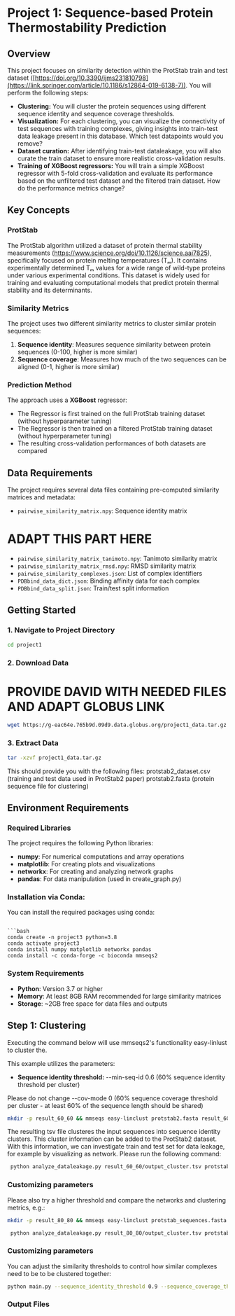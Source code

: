 # Project 1: Sequence-based Protein Thermostability Prediction

## Overview

This project focuses on similarity detection within the ProtStab train and test dataset ([https://doi.org/10.3390/ijms231810798](https://link.springer.com/article/10.1186/s12864-019-6138-7)). You will perform the following steps:
- **Clustering:** You will cluster the protein sequences using different sequence identity and sequence coverage thresholds.
- **Visualization:** For each clustering, you can visualize the connectivity of test sequences with training complexes, giving insights into train-test data leakage present in this database. Which test datapoints would you remove? 
- **Dataset curation:** After identifying train-test dataleakage, you will also curate the train dataset to ensure more realistic cross-validation results.
- **Training of XGBoost regressors:** You will train a simple XGBoost regressor with 5-fold cross-validation and evaluate its performance based on the unfiltered test dataset and the filtered train dataset. How do the performance metrics change?

## Key Concepts

### ProtStab
The ProtStab algorithm utilized a dataset of protein thermal stability measurements (https://www.science.org/doi/10.1126/science.aai7825), specifically focused on protein melting temperatures (Tₘ). It contains experimentally determined Tₘ values for a wide range of wild-type proteins under various experimental conditions. This dataset is widely used for training and evaluating computational models that predict protein thermal stability and its determinants. 

### Similarity Metrics
The project uses two different similarity metrics to cluster similar protein sequences:

1. **Sequence identity**: Measures sequence similarity between protein sequences (0-100, higher is more similar)
2. **Sequence coverage**: Measures how much of the two sequences can be aligned (0-1, higher is more similar)

### Prediction Method
The approach uses a **XGBoost** regressor:
- The Regressor is first trained on the full ProtStab training dataset (without hyperparameter tuning) 
- The Regressor is then trained on a filtered ProtStab training dataset (without hyperparameter tuning) 
- The resulting cross-validation performances of both datasets are compared

## Data Requirements

The project requires several data files containing pre-computed similarity matrices and metadata:

- `pairwise_similarity_matrix.npy`: Sequence identity matrix
# ADAPT THIS PART HERE
- `pairwise_similarity_matrix_tanimoto.npy`: Tanimoto similarity matrix  
- `pairwise_similarity_matrix_rmsd.npy`: RMSD similarity matrix
- `pairwise_similarity_complexes.json`: List of complex identifiers
- `PDBbind_data_dict.json`: Binding affinity data for each complex
- `PDBbind_data_split.json`: Train/test split information

## Getting Started

### 1. Navigate to Project Directory
```bash
cd project1
```

### 2. Download Data
# PROVIDE DAVID WITH NEEDED FILES AND ADAPT GLOBUS LINK
```bash
wget https://g-eac64e.765b9d.09d9.data.globus.org/project1_data.tar.gz
```

### 3. Extract Data
```bash
tar -xzvf project1_data.tar.gz
```

This should provide you with the following files:
protstab2_dataset.csv (training and test data used in ProtStab2 paper)
protstab2.fasta (protein sequence file for clustering)

## Environment Requirements

### Required Libraries
The project requires the following Python libraries:

- **numpy**: For numerical computations and array operations
- **matplotlib**: For creating plots and visualizations
- **networkx**: For creating and analyzing network graphs
- **pandas**: For data manipulation (used in create_graph.py)


### Installation via Conda:
You can install the required packages using conda:
```

```bash
conda create -n project3 python=3.8
conda activate project3
conda install numpy matplotlib networkx pandas
conda install -c conda-forge -c bioconda mmseqs2
```

### System Requirements
- **Python**: Version 3.7 or higher
- **Memory**: At least 8GB RAM recommended for large similarity matrices
- **Storage**: ~2GB free space for data files and outputs

## Step 1: Clustering

Executing the command below will use mmseqs2's functionality easy-linlust to cluster the.

This example utilizes the parameters:

- **Sequence identity threshold:** --min-seq-id 0.6 (60% sequence identity threshold per cluster)

Please do not change --cov-mode 0 (60% sequence coverage threshold per cluster - at least 60% of the sequence length should be shared)

```bash
mkdir -p result_60_60 && mmseqs easy-linclust protstab2.fasta result_60_60/output result_60_60 --min-seq-id 0.6 -c 0.6 --cov-mode 0
```

The resulting tsv file clusteres the input sequences into sequence identity clusters. This cluster information can be added to the ProtStab2 dataset.
With this information, we can investigate train and test set for data leakage, for example by visualizing as network. Please run the following command:

```bash
 python analyze_dataleakage.py result_60_60/output_cluster.tsv protstab_dataset.csv result_60_60
```
### Customizing parameters
Please also try a higher threshold and compare the networks and clustering metrics, e.g.:

```bash
mkdir -p result_80_80 && mmseqs easy-linclust protstab_sequences.fasta result_80_80/output test --min-seq-id 0.8 -c 0.8 --cov-mode 0
```
```bash
 python analyze_dataleakage.py result_80_80/output_cluster.tsv protstab_dataset.csv result_80_80
```


### Customizing parameters
You can adjust the similarity thresholds to control how similar complexes need to be to be clustered together:

```bash
python main.py --sequence_identity_threshold 0.9 --sequence_coverage_threshold 0.9
```

### Output Files





